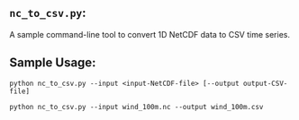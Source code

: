 ## `nc_to_csv.py`:
A sample command-line tool to convert 1D NetCDF data to CSV time series.
## Sample Usage:
`python nc_to_csv.py --input <input-NetCDF-file> [--output output-CSV-file]`

`python nc_to_csv.py --input wind_100m.nc --output wind_100m.csv`

